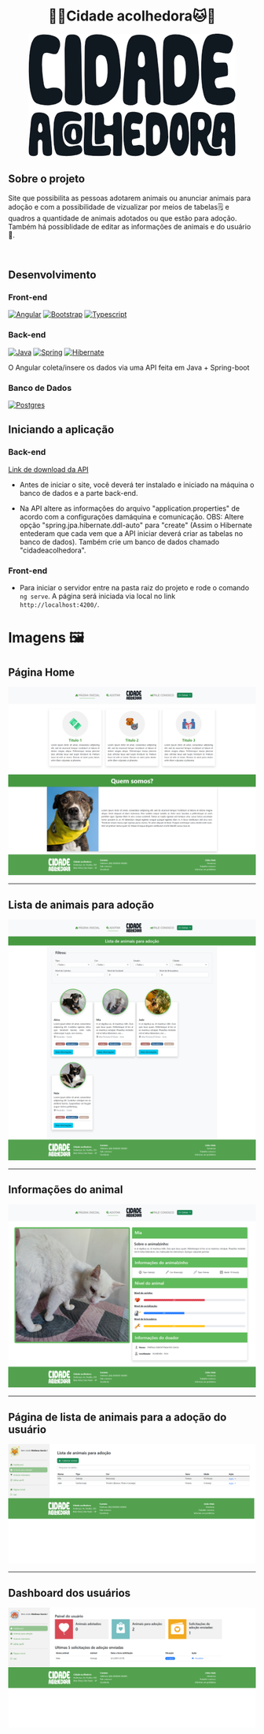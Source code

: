 
<h1 align="center">🐶🐱Cidade acolhedora🐱🐶</h1>
<div align="center">
    <img src="./src/assets/logo-cidadeAcolhedora.png" style="background-color: rgb(255,255,255,0.5);">
</div>


## Sobre o projeto
<p>Site que possibilita as pessoas adotarem animais ou anunciar animais para adoção e com a possibilidade de vizualizar por meios de tabelas🗒️ e quadros a quantidade de animais adotados ou que estão para adoção. Também há possiblidade de editar as informações de animais e do usuário👤.</p>
<br>

## Desenvolvimento
### Front-end
[![Angular][Angular.io]][Angular-url] [![Bootstrap][Bootstrap.com]][Bootstrap-url] [![Typescript][Typescript.org]][Typescript-url]

### Back-end

[![Java][Java-img]][Angular-url] [![Spring][Springboot-img]][Springboot-url] [![Hibernate][Hibernate-img]][Hibernate-url]
<p>O Angular coleta/insere os dados via uma API feita em Java + Spring-boot</p>


### Banco de Dados
[![Postgres][Postgres-img]][Postgres-url]


## Iniciando a aplicação

### Back-end
[Link de download da API](https://github.com/mathtgm/cidadeAcolhedora-api)
* <p>Antes de iniciar o site, você deverá ter instalado e iniciado na máquina o banco de dados e a parte back-end.</p>

* <p>Na API altere as informações do arquivo "application.properties" de acordo com a configurações damáquina e comunicação. OBS: Altere opção "spring.jpa.hibernate.ddl-auto" para "create" (Assim o Hibernate entederam que cada vem que a API iniciar deverá criar as tabelas no banco de dados). Também crie um banco de dados chamado "cidadeacolhedora".</p>


### Front-end
* Para iniciar o servidor entre na pasta raiz do projeto e rode o comando `ng serve`. A página será iniciada via local no link `http://localhost:4200/`.

# Imagens 🖼️

## Página Home
<img src="./imagens/home.png">
<hr>

## Lista de animais para adoção
<img src="./imagens/lista_adocao.png">
<hr>

## Informações do animal
<img src="./imagens/info_animal.png">
<hr>

## Página de lista de animais para a adoção do usuário
<img src="./imagens/adocao.png">
<hr>

## Dashboard dos usuários
<img src="./imagens/dash_board.png">

[Angular.io]: https://img.shields.io/badge/Angular-DD0031?style=for-the-badge&logo=angular&logoColor=white
[Angular-url]: https://angular.io/
[Bootstrap.com]: https://img.shields.io/badge/Bootstrap-563D7C?style=for-the-badge&logo=bootstrap&logoColor=white
[Bootstrap-url]: https://getbootstrap.com
[Typescript.org]: https://img.shields.io/badge/Typescript-2f74c0?style=for-the-badge&logo=typescript&logoColor=white
[TypeScript-url]: https://www.typescriptlang.org/
[Java-url]: https://www.oracle.com/java/
[Java-img]: https://img.shields.io/badge/Java-ed8b00?style=for-the-badge&logo=java&logoColor=white
[Springboot-url]: https://spring.io/
[Springboot-img]: https://img.shields.io/badge/Spring-6cb52d?style=for-the-badge&logo=spring&logoColor=white
[Postgres-url]: https://www.postgresql.org/
[Postgres-img]: https://img.shields.io/badge/postgresql-29699d?style=for-the-badge&logo=postgresql&logoColor=white
[Hibernate-img]: https://img.shields.io/badge/hibernate-b5a975?style=for-the-badge&logo=hibernate&logoColor=white
[Hibernate-url]: https://hibernate.org/